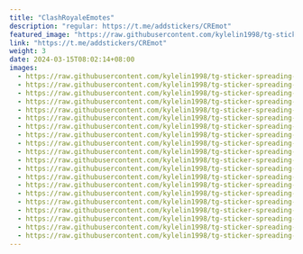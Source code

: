 ```yaml
---
title: "ClashRoyaleEmotes"
description: "regular: https://t.me/addstickers/CREmot"
featured_image: "https://raw.githubusercontent.com/kylelin1998/tg-sticker-spreading-worldwide-images/main/img/ea522eee-84f3-43a2-8793-6c5d0e3e9ca5.jpg"
link: "https://t.me/addstickers/CREmot"
weight: 3
date: 2024-03-15T08:02:14+08:00
images:
  - https://raw.githubusercontent.com/kylelin1998/tg-sticker-spreading-worldwide-images/main/img/ea522eee-84f3-43a2-8793-6c5d0e3e9ca5.jpg
  - https://raw.githubusercontent.com/kylelin1998/tg-sticker-spreading-worldwide-images/main/img/fed71bf2-7c79-4f4b-871c-0a02d4e8f77c.jpg
  - https://raw.githubusercontent.com/kylelin1998/tg-sticker-spreading-worldwide-images/main/img/8e4d708f-f6ee-402c-a217-e4f2c635d327.jpg
  - https://raw.githubusercontent.com/kylelin1998/tg-sticker-spreading-worldwide-images/main/img/7ff62c0c-7f31-40f0-a264-856ce2e86325.jpg
  - https://raw.githubusercontent.com/kylelin1998/tg-sticker-spreading-worldwide-images/main/img/de4a4cd7-b1d3-4db8-9987-e69dc7f7aeb0.jpg
  - https://raw.githubusercontent.com/kylelin1998/tg-sticker-spreading-worldwide-images/main/img/098e62b9-141a-41bc-b38e-2f12ee14181b.jpg
  - https://raw.githubusercontent.com/kylelin1998/tg-sticker-spreading-worldwide-images/main/img/3d14653e-2e4d-414e-a4f0-d179e4b83455.jpg
  - https://raw.githubusercontent.com/kylelin1998/tg-sticker-spreading-worldwide-images/main/img/41b92f2d-3aa3-469d-b377-5156e2404de8.jpg
  - https://raw.githubusercontent.com/kylelin1998/tg-sticker-spreading-worldwide-images/main/img/278b476a-9c0b-4417-8ed8-94cac069ed75.jpg
  - https://raw.githubusercontent.com/kylelin1998/tg-sticker-spreading-worldwide-images/main/img/e0ff6a9f-a28b-4a88-8020-4fac920706cd.jpg
  - https://raw.githubusercontent.com/kylelin1998/tg-sticker-spreading-worldwide-images/main/img/c05a4ad2-7c40-4c8c-b953-394ba85edb46.jpg
  - https://raw.githubusercontent.com/kylelin1998/tg-sticker-spreading-worldwide-images/main/img/d6acf3a2-99ee-4b0b-8593-410425441d7f.jpg
  - https://raw.githubusercontent.com/kylelin1998/tg-sticker-spreading-worldwide-images/main/img/a4f80635-43b7-48b8-9468-b2dbf691d3f7.jpg
  - https://raw.githubusercontent.com/kylelin1998/tg-sticker-spreading-worldwide-images/main/img/cd901f61-27d1-4a2e-99c7-3c13a2b42593.jpg
  - https://raw.githubusercontent.com/kylelin1998/tg-sticker-spreading-worldwide-images/main/img/0ebd5711-2035-4132-a898-627bf8572bb2.jpg
  - https://raw.githubusercontent.com/kylelin1998/tg-sticker-spreading-worldwide-images/main/img/2b171333-9786-41e5-8e48-aeb4e673f149.jpg
  - https://raw.githubusercontent.com/kylelin1998/tg-sticker-spreading-worldwide-images/main/img/cead8e9c-540e-4d08-abd5-304cd50b2396.jpg
  - https://raw.githubusercontent.com/kylelin1998/tg-sticker-spreading-worldwide-images/main/img/8c0acb7b-ea9c-41d2-b26c-41a1d7b5b797.jpg
  - https://raw.githubusercontent.com/kylelin1998/tg-sticker-spreading-worldwide-images/main/img/690020fc-47f7-4099-8503-558f9d4c5312.jpg
  - https://raw.githubusercontent.com/kylelin1998/tg-sticker-spreading-worldwide-images/main/img/edfde370-3654-499f-9b63-65e977ec3bf0.jpg
---
```

